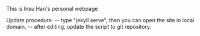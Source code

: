 This is Insu Han's personal webpage

Update procedure:
-- type "jekyll serve", then you can open the site in local domain.
-- after editing, update the script to git repository.